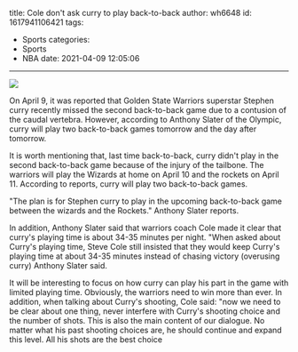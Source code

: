 title: Cole  don't ask curry to play back-to-back
author: wh6648
id: 1617941106421
tags: 
- Sports
categories: 
- Sports
- NBA
date: 2021-04-09 12:05:06
---
![](https://p3.itc.cn/images01/20210409/68fe7184d3df407abdf04e63460678ba.png)


On April 9, it was reported that Golden State Warriors superstar Stephen curry recently missed the second back-to-back game due to a contusion of the caudal vertebra. However, according to Anthony Slater of the Olympic, curry will play two back-to-back games tomorrow and the day after tomorrow.

It is worth mentioning that, last time back-to-back, curry didn't play in the second back-to-back game because of the injury of the tailbone. The warriors will play the Wizards at home on April 10 and the rockets on April 11. According to reports, curry will play two back-to-back games.

"The plan is for Stephen curry to play in the upcoming back-to-back game between the wizards and the Rockets." Anthony Slater reports.

In addition, Anthony Slater said that warriors coach Cole made it clear that curry's playing time is about 34-35 minutes per night. "When asked about Curry's playing time, Steve Cole still insisted that they would keep Curry's playing time at about 34-35 minutes instead of chasing victory (overusing curry) Anthony Slater said.

It will be interesting to focus on how curry can play his part in the game with limited playing time. Obviously, the warriors need to win more than ever. In addition, when talking about Curry's shooting, Cole said: "now we need to be clear about one thing, never interfere with Curry's shooting choice and the number of shots. This is also the main content of our dialogue. No matter what his past shooting choices are, he should continue and expand this level. All his shots are the best choice

